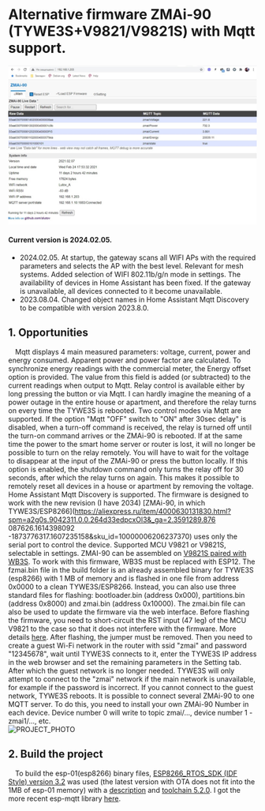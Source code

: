 # Alternative firmware ZMAi-90 (TYWE3S+V9821/V9821S) with Mqtt support.
![PROJECT_PHOTO](https://github.com/alutov/zmai-90_mqtt_gateway/blob/main/jpg/web1.jpg)

#### Current version is 2024.02.05.
* 2024.02.05. At startup, the gateway scans all WIFI APs with the required parameters and selects the AP with the best level. Relevant for mesh systems. Added selection of WIFI 802.11b/g/n mode in settings. The availability of devices in Home Assistant has been fixed. If the gateway is unavailable, all devices connected to it become unavailable.
* 2023.08.04. Changed object names in Home Assistant Mqtt Discovery to be compatible with version 2023.8.0.

## 1. Opportunities
&emsp;Mqtt displays 4 main measured parameters: voltage, current, power and energy consumed. Apparent power and power factor are calculated. To synchronize energy readings with the commercial meter, the Energy offset option is provided. The value from this field is added (or subtracted) to the current readings when output to Mqtt. Relay control is available either by long pressing the button or via Mqtt. I can hardly imagine the meaning of a power outage in the entire house or apartment, and therefore the relay turns on every time the TYWE3S is rebooted. Two control modes via Mqtt are supported. If the option "Mqtt "OFF" switch to "ON" after 30sec delay" is disabled, when a turn-off command is received, the relay is turned off until the turn-on command arrives or the ZMAi-90 is rebooted. If at the same time the power to the smart home server or router is lost, it will no longer be possible to turn on the relay remotely. You will have to wait for the voltage to disappear at the input of the ZMAi-90 or press the button locally. If this option is enabled, the shutdown command only turns the relay off for 30 seconds, after which the relay turns on again. This makes it possible to remotely reset all devices in a house or apartment by removing the voltage. Home Assistant Mqtt Discovery is supported. The firmware is designed to work with the new revision (I have 2034) [ZMAi-90, in which TYWE3S/ESP8266](https://aliexpress.ru/item/4000630131830.html?spm=a2g0s.9042311.0.0.264d33edpcxOl3&_ga=2.3591289.876 087626.1614398092 -1873776317.1607235158&sku_id=10000006206237370) uses only the serial port to control the device. Supported MCU V9821 or V9821S, selectable in settings. ZMAI-90 can be assembled on [V9821S paired with WB3S](https://aliexpress.ru/item/4001053795800.html?spm=a2g0s.9042311.0.0.258d33ed9zW2VC). To work with this firmware, WB3S must be replaced with ESP12. The fzmai.bin file in the build folder is an already assembled binary for TYWE3S (esp8266) with 1 MB of memory and is flashed in one file from address 0x0000 to a clean TYWE3S/ESP8266. Instead, you can also use three standard files for flashing: bootloader.bin (address 0x000), partitions.bin (address 0x8000) and zmai.bin (address 0x10000). The zmai.bin file can also be used to update the firmware via the web interface. Before flashing the firmware, you need to short-circuit the RST input (47 leg) of the MCU V9821 to the case so that it does not interfere with the firmware. More details [here](https://kvvhost.ru/2020/04/18/zmai-90-tasmota/). After flashing, the jumper must be removed. Then you need to create a guest Wi-Fi network in the router with ssid "zmai" and password "12345678", wait until TYWE3S connects to it, enter the TYWE3S IP address in the web browser and set the remaining parameters in the Setting tab. After which the guest network is no longer needed. TYWE3S will only attempt to connect to the "zmai" network if the main network is unavailable, for example if the password is incorrect. If you cannot connect to the guest network, TYWE3S reboots. It is possible to connect several ZMAi-90 to one MQTT server. To do this, you need to install your own ZMAi-90 Number in each device. Device number 0 will write to topic zmai/..., device number 1 - zmai1/..., etc.<br>
![PROJECT_PHOTO](https://github.com/alutov/zmai-90_mqtt_gateway/blob/main/jpg/web2.jpg)
<br>
## 2. Build the project
&emsp;To build the esp-01(esp8266) binary files, [ESP8266_RTOS_SDK (IDF Style) version 3.2](https://codeload.github.com/espressif/ESP8266_RTOS_SDK/zip/v3.2) was used (the latest version with OTA does not fit into the 1MB of esp-01 memory) with a [description](https://docs.espressif.com/projects/esp8266-rtos-sdk/en/latest/) and [toolchain 5.2.0](https://dl.espressif.com/dl/xtensa-lx106-elf-win32-1.22.0-92-g8facf4c-5.2.0.tar.gz). I got the more recent esp-mqtt library [here](https://github.com/looi/ESP8266_RTOS_SDK).
